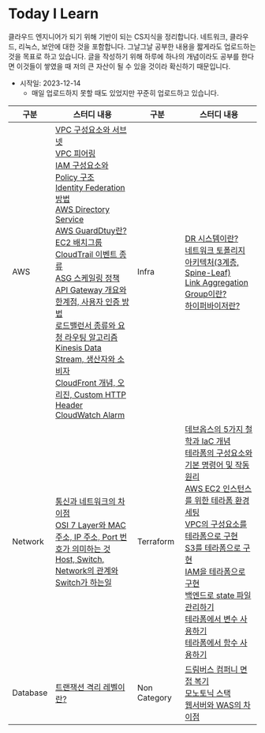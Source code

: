 # Today I Learn

클라우드 엔지니어가 되기 위해 기반이 되는 CS지식을 정리합니다. 네트워크, 클라우드, 리눅스, 보안에 대한 것을 포함합니다. 그날그날 공부한 내용을 짧게라도 업로드하는 것을 목표로 하고 있습니다. 글을 작성하기 위해 하루에 하나의 개념이라도 공부를 한다면 이것들이 쌓였을 때 저의 큰 자산이 될 수 있을 것이라 확신하기 때문입니다.

- 시작일: 2023-12-14
  - 매일 업로드하지 못할 때도 있었지만 꾸준히 업로드하고 있습니다.

|구분|스터디 내용|구분|스터디 내용|
|------|---------------------------------|------|---------------------------------|
|AWS|[VPC 구성요소와 서브넷](https://github.com/Ohjiwoo-lab/TIL/blob/main/AWS/VPC_and_Subnet.md) <br/> [VPC 피어링](https://github.com/Ohjiwoo-lab/TIL/blob/main/AWS/VPC_Peering.md) <br/> [IAM 구성요소와 Policy 구조](https://github.com/Ohjiwoo-lab/TIL/blob/main/AWS/IAM.md) <br/>  [Identity Federation 방법](https://github.com/Ohjiwoo-lab/TIL/blob/main/AWS/Identity_Federation.md) <br/> [AWS Directory Service](https://github.com/Ohjiwoo-lab/TIL/blob/main/AWS/Directory_Services.md) <br/> [AWS GuardDtuy란?](https://github.com/Ohjiwoo-lab/TIL/blob/main/AWS/GuardDuty.md) <br/> [EC2 배치그룹](https://github.com/Ohjiwoo-lab/TIL/blob/main/AWS/EC2_Placement_Groups.md) <br/> [CloudTrail 이벤트 종류](https://github.com/Ohjiwoo-lab/TIL/blob/main/AWS/CloudTrail.md) <br/> [ASG 스케일링 정책](https://github.com/Ohjiwoo-lab/TIL/blob/main/AWS/Auto_Scaling_Groups.md) <br/> [API Gateway 개요와 한계점, 사용자 인증 방법](https://github.com/Ohjiwoo-lab/TIL/blob/main/AWS/API_Gateway.md) <br/> [로드밸런서 종류와 요청 라우팅 알고리즘](https://github.com/Ohjiwoo-lab/TIL/blob/main/AWS/Load_Balancer.md) <br/> [Kinesis Data Stream, 생산자와 소비자](https://github.com/Ohjiwoo-lab/TIL/blob/main/AWS/Kinesis_Data_Stream.md) <br/> [CloudFront 개념, 오리진, Custom HTTP Header](https://github.com/Ohjiwoo-lab/TIL/blob/main/AWS/CloudFront.md) <br/> [CloudWatch Alarm](https://github.com/Ohjiwoo-lab/TIL/blob/main/AWS/CloudWatch.md)|Infra|[DR 시스템이란?](https://github.com/Ohjiwoo-lab/TIL/blob/main/Infra/DR_System.md) <br/> [네트워크 토폴리지 아키텍처(3계층, Spine-Leaf)](https://github.com/Ohjiwoo-lab/TIL/blob/main/Infra/Network_Architecture.md) <br/> [Link Aggregation Group이란?](https://github.com/Ohjiwoo-lab/TIL/blob/main/Infra/LACP.md) <br/> [하이퍼바이저란?](https://github.com/Ohjiwoo-lab/TIL/blob/main/Infra/Hypervisor.md)|
|Network|[통신과 네트워크의 차이점](https://github.com/Ohjiwoo-lab/TIL/blob/main/Network/Communications_vs_Network.md) <br/> [OSI 7 Layer와 MAC 주소, IP 주소, Port 번호가 의미하는 것](https://github.com/Ohjiwoo-lab/TIL/blob/main/Network/01_Network_Overview.md) <br/> [Host, Switch, Network의 관계와 Switch가 하는일](https://github.com/Ohjiwoo-lab/TIL/blob/main/Network/02_What_is_Switch.md)|Terraform|[데브옵스의 5가지 철학과 IaC 개념](https://github.com/Ohjiwoo-lab/TIL/blob/main/Terraform/01_What_is_DevOps.md) <br/> [테라폼의 구성요소와 기본 명령어 및 작동원리](https://github.com/Ohjiwoo-lab/TIL/blob/main/Terraform/02_Terraform_basic.md) <br/> [AWS EC2 인스턴스를 위한 테라폼 환경 세팅](https://github.com/Ohjiwoo-lab/TIL/blob/main/Terraform/03_Terraform_configuration.md) <br/> [VPC의 구성요소를 테라폼으로 구현](https://github.com/Ohjiwoo-lab/TIL/blob/main/Terraform/04_VPC_by_Terraform.md) <br/> [S3를 테라폼으로 구현](https://github.com/Ohjiwoo-lab/TIL/blob/main/Terraform/05_S3_by_Terraform.md) <br/> [IAM을 테라폼으로 구현](https://github.com/Ohjiwoo-lab/TIL/blob/main/Terraform/06_IAM_by_Terraform.md) <br/> [백엔드로 state 파일 관리하기](https://github.com/Ohjiwoo-lab/TIL/blob/main/Terraform/07_Terraform_Backend.md) <br/> [테라폼에서 변수 사용하기](https://github.com/Ohjiwoo-lab/TIL/blob/main/Terraform/08_Terraform_Variable.md) <br/> [테라폼에서 함수 사용하기](https://github.com/Ohjiwoo-lab/TIL/blob/main/Terraform/09_Terraform_Functions.md)|
|Database|[트랜잭션 격리 레벨이란?](https://github.com/Ohjiwoo-lab/TIL/blob/main/Database/Transaction_Isolation_Level.md)|Non Category|[드림버스 컴퍼니 면접 복기](https://github.com/Ohjiwoo-lab/TIL/blob/main/Non-category/Dreamverse_Company_Interview.md) <br/> [모노토닉 스택](https://github.com/Ohjiwoo-lab/TIL/blob/main/Non-category/monotonic_stack.md) <br/> [웹서버와 WAS의 차이점](https://github.com/Ohjiwoo-lab/TIL/blob/main/Non-category/Web_Server_vs_WAS.md)|